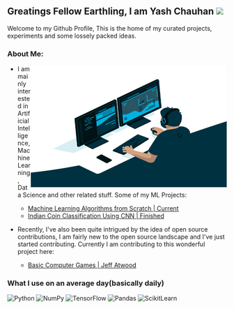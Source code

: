 ## Greatings Fellow Earthling, I am Yash Chauhan <img src="https://media.giphy.com/media/hvRJCLFzcasrR4ia7z/giphy.gif" width="25px">  

Welcome to my Github Profile, This is the home of my curated projects, experiments and some lossely packed ideas.   

### About Me:

<img align="right" alt="GIF" src="https://github.com/ITrustNumbers/ITrustNumbers/blob/master/Assests/code.gif?raw=true" width="450" height="280" />

* I am mainly interested in Artificial Intelligence, Machine Learning, Data Science and other related stuff. Some of my ML Projects:  

  * [Machine Learning Algorithms from Scratch | Current](https://github.com/ITrustNumbers/Machine_Learning_Algorithms_from_Scratch)
  * [Indian Coin Classification Using CNN | Finished](https://github.com/ITrustNumbers/Indian_Coin_Classification_Using_CNN)
* Recently, I've also been quite intrigued by the idea of open source contributions, I am fairly new to the open source landscape and I've just started contributing.
Currently I am contributing to this wonderful project here:
  * [Basic Computer Games | Jeff Atwood](https://github.com/coding-horror/basic-computer-games)   

### What I use on an average day(basically daily)

![Python](https://img.shields.io/badge/Python-FFD43B?style=for-the-badge&logo=python&logoColor=darkgreen)
![NumPy](https://img.shields.io/badge/Numpy-777BB4?style=for-the-badge&logo=numpy&logoColor=white)
![TensorFlow](https://img.shields.io/badge/TensorFlow-FF6F00?style=for-the-badge&logo=TensorFlow&logoColor=white)
![Pandas](https://img.shields.io/badge/Pandas-2C2D72?style=for-the-badge&logo=pandas&logoColor=white)
![ScikitLearn](https://img.shields.io/badge/scikit_learn-F7931E?style=for-the-badge&logo=scikit-learn&logoColor=white)
